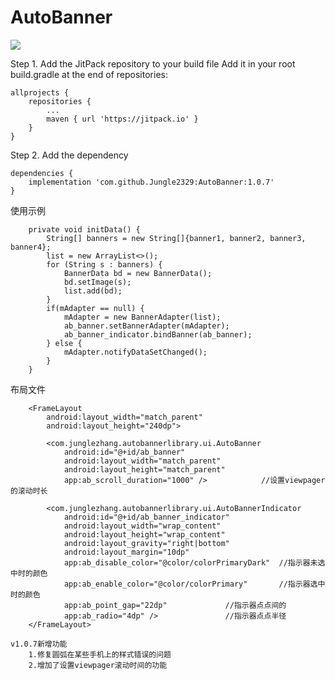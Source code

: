 # AutoBanner
[![](https://jitpack.io/v/Jungle2329/AutoBanner.svg)](https://jitpack.io/#Jungle2329/AutoBanner)

Step 1. Add the JitPack repository to your build file
Add it in your root build.gradle at the end of repositories:
```
allprojects {
	repositories {
		...
		maven { url 'https://jitpack.io' }
	}
}
```

Step 2. Add the dependency
```
dependencies {
	implementation 'com.github.Jungle2329:AutoBanner:1.0.7'
}
```

使用示例
```
    private void initData() {
        String[] banners = new String[]{banner1, banner2, banner3, banner4};
        list = new ArrayList<>();
        for (String s : banners) {
            BannerData bd = new BannerData();
            bd.setImage(s);
            list.add(bd);
        }
        if(mAdapter == null) {
            mAdapter = new BannerAdapter(list);
            ab_banner.setBannerAdapter(mAdapter);
            ab_banner_indicator.bindBanner(ab_banner);
        } else {
            mAdapter.notifyDataSetChanged();
        }
    }
```
布局文件
```
    <FrameLayout
        android:layout_width="match_parent"
        android:layout_height="240dp">

        <com.junglezhang.autobannerlibrary.ui.AutoBanner
            android:id="@+id/ab_banner"
            android:layout_width="match_parent"
            android:layout_height="match_parent"
            app:ab_scroll_duration="1000" />			//设置viewpager的滚动时长

        <com.junglezhang.autobannerlibrary.ui.AutoBannerIndicator
            android:id="@+id/ab_banner_indicator"
            android:layout_width="wrap_content"
            android:layout_height="wrap_content"
            android:layout_gravity="right|bottom"
            android:layout_margin="10dp"
            app:ab_disable_color="@color/colorPrimaryDark"	//指示器未选中时的颜色
            app:ab_enable_color="@color/colorPrimary"		//指示器选中时的颜色
            app:ab_point_gap="22dp"				//指示器点点间的
            app:ab_radio="4dp" />				//指示器点点半径
    </FrameLayout>
```

```
v1.0.7新增功能
	1.修复圆弧在某些手机上的样式错误的问题
	2.增加了设置viewpager滚动时间的功能
```
